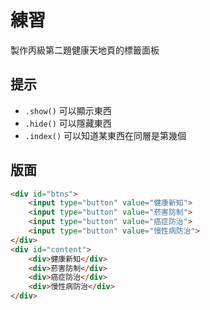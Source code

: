 # 練習
製作丙級第二題健康天地頁的標籤面板  

## 提示
- `.show()` 可以顯示東西
- `.hide()` 可以隱藏東西
- `.index()` 可以知道某東西在同層是第幾個

## 版面
```html
<div id="btns">
    <input type="button" value="健康新知">
    <input type="button" value="菸害防制">
    <input type="button" value="癌症防治">
    <input type="button" value="慢性病防治">
</div>
<div id="content">
    <div>健康新知</div>
    <div>菸害防制</div>
    <div>癌症防治</div>
    <div>慢性病防治</div>
</div>
```